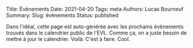 Title: Évènements
Date: 2021-04-20
Tags: meta
Authors: Lucas Bourneuf
Summary: 
Slug: évènements
Status: published

Dans l'idéal, cette page est auto-générée avec les prochains évènements trouvés dans le calendrier public de l'EVL. Comme ça, on a juste besoin de mettre à jour le calendrier.
Voilà. C'est à faire. Cool.
